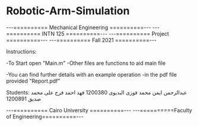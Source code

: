 # Robotic-Arm-Simulation
---========== Mechanical Engineering ==========---
---==========       INTN 125         ==========---
---==========        Project         ==========---
---==========       Fall 2021        ==========---

Instructions:

-To Start open "Main.m"
-Other files are functions to aid main file

-You can find further details with an example operation
-in the pdf file provided "Report.pdf"


Students:
عبدالرحمن ايمن محمد فوزى البديوى	1200380
فهد احمد فرج على محمد صديق	1200891



---==========   Cairo University   ==========---
---==========Faculty of Engineering==========---
